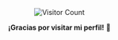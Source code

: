 <div align="center">
  <img src="https://komarev.com/ghpvc/?username=BenjaminEspinozaFK&style=flat-square&color=blue" alt="Visitor Count"/>
  
  **¡Gracias por visitar mi perfil!** 🚀
</div>
